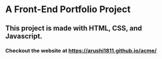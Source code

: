 # A Front-End Portfolio Project

## This project is made with HTML, CSS, and Javascript.

### Checkout the website at https://arushi1811.github.io/acme/

